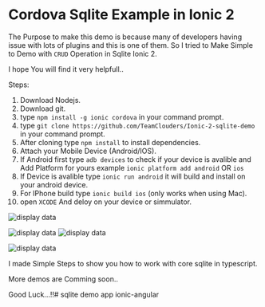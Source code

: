 # Cordova Sqlite Example in Ionic 2

The Purpose to make this demo is because many of developers having issue with lots of plugins and this is one of them. So I tried to Make Simple to Demo with `CRUD` Operation in Sqlite Ionic 2.

I hope You will find it very helpfull..

Steps:
 1. Download Nodejs.
 2. Download git.
 3. type `npm install -g ionic cordova` in your command prompt.
 4. type `git clone https://github.com/TeamClouders/Ionic-2-sqlite-demo` in your command prompt.
 5. After cloning type `npm install` to install dependencies.
 6. Attach your Mobile Device (Android/IOS).
 7. If Android first type `adb devices` to check if  your device is avalible and Add Platform for yours example `ionic platform add android` OR `ios`
 8. If Device is avalible type `ionic run android` it will build and install on your android device.
 9. For IPhone build type `ionic build ios`  (only works when using Mac).
 10. open `XCODE` And deloy on your device or simmulator.

![display data](/imgs/1.png)

![display data](/imgs/2.png)
![display data](/imgs/3.png)

![display data](/imgs/4.png)


 I made Simple Steps to show you how to work with core sqlite in typescript.

 More demos are Comming soon..

 Good Luck...!!# sqlite demo app ionic-angular
